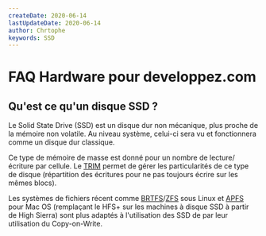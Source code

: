 ```yaml
---
createDate: 2020-06-14
lastUpdateDate: 2020-06-14
author: Chrtophe
keywords: SSD
---
```


# FAQ Hardware pour developpez.com

## Qu'est ce qu'un disque SSD ?

Le Solid State Drive (SSD) est un disque dur non mécanique, plus proche de la mémoire non volatile. Au niveau système, celui-ci sera vu et fonctionnera comme un disque dur classique.

Ce type de mémoire de masse est donné pour un nombre de lecture/écriture par cellule. Le [TRIM](https://fr.wikipedia.org/wiki/Trim_(informatique)) permet de gérer les particularités de ce type de disque (répartition des écritures pour ne pas toujours écrire sur les mêmes blocs).

Les systèmes de fichiers récent comme [BRTFS](https://fr.wikipedia.org/wiki/Btrfs)/[ZFS](https://en.wikipedia.org/wiki/ZFS) sous Linux et [APFS](https://fr.wikipedia.org/wiki/Apple_File_System) pour Mac OS (remplaçant le HFS+ sur les machines à disque SSD à partir de High Sierra) sont plus adaptés à l'utilisation des SSD de par leur utilisation du Copy-on-Write.
